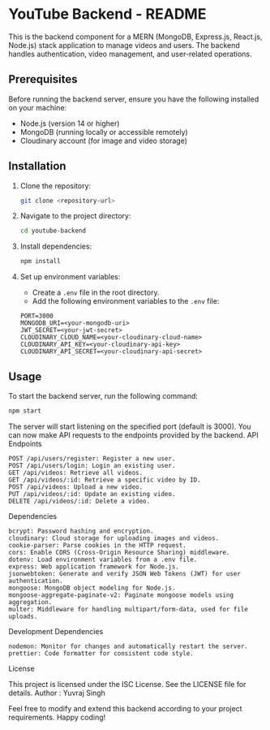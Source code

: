 # YouTube Backend - README

This is the backend component for a MERN (MongoDB, Express.js, React.js, Node.js) stack application to manage videos and users. The backend handles authentication, video management, and user-related operations.

## Prerequisites

Before running the backend server, ensure you have the following installed on your machine:

- Node.js (version 14 or higher)
- MongoDB (running locally or accessible remotely)
- Cloudinary account (for image and video storage)

## Installation

1. Clone the repository:

    ```bash
    git clone <repository-url>
    ```

2. Navigate to the project directory:

    ```bash
    cd youtube-backend
    ```

3. Install dependencies:

    ```bash
    npm install
    ```
    

4. Set up environment variables:
    - Create a `.env` file in the root directory.
    - Add the following environment variables to the `.env` file:


    ```plaintext
    PORT=3000
    MONGODB_URI=<your-mongodb-uri>
    JWT_SECRET=<your-jwt-secret>
    CLOUDINARY_CLOUD_NAME=<your-cloudinary-cloud-name>
    CLOUDINARY_API_KEY=<your-cloudinary-api-key>
    CLOUDINARY_API_SECRET=<your-cloudinary-api-secret>
    ```

## Usage

To start the backend server, run the following command:

```bash
npm start
```
The server will start listening on the specified port (default is 3000). You can now make API requests to the endpoints provided by the backend.
API Endpoints

    POST /api/users/register: Register a new user.
    POST /api/users/login: Login an existing user.
    GET /api/videos: Retrieve all videos.
    GET /api/videos/:id: Retrieve a specific video by ID.
    POST /api/videos: Upload a new video.
    PUT /api/videos/:id: Update an existing video.
    DELETE /api/videos/:id: Delete a video.

Dependencies

    bcrypt: Password hashing and encryption.
    cloudinary: Cloud storage for uploading images and videos.
    cookie-parser: Parse cookies in the HTTP request.
    cors: Enable CORS (Cross-Origin Resource Sharing) middleware.
    dotenv: Load environment variables from a .env file.
    express: Web application framework for Node.js.
    jsonwebtoken: Generate and verify JSON Web Tokens (JWT) for user authentication.
    mongoose: MongoDB object modeling for Node.js.
    mongoose-aggregate-paginate-v2: Paginate mongoose models using aggregation.
    multer: Middleware for handling multipart/form-data, used for file uploads.

Development Dependencies

    nodemon: Monitor for changes and automatically restart the server.
    prettier: Code formatter for consistent code style.

License

This project is licensed under the ISC License. See the LICENSE file for details.
Author : Yuvraj Singh

Feel free to modify and extend this backend according to your project requirements. Happy coding!


